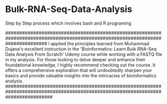 # Bulk-RNA-Seq-Data-Analysis
Step by Step process which involves bash and R programing

###############################################################################################################################
I applied the principles learned from Muhammad Dujana's excellent instruction in the 'Bioinformatics: Learn Bulk RNA-Seq Data Analysis From Scratch' Udemy course while working with a FASTQ file in my analysis. For those looking to delve deeper and enhance their foundational knowledge, I highly recommend checking out the course. It offers a comprehensive exploration that will undoubtedly sharpen your basics and provide valuable insights into the intricacies of bioinformatics analysis.
#################################################################################################################################

